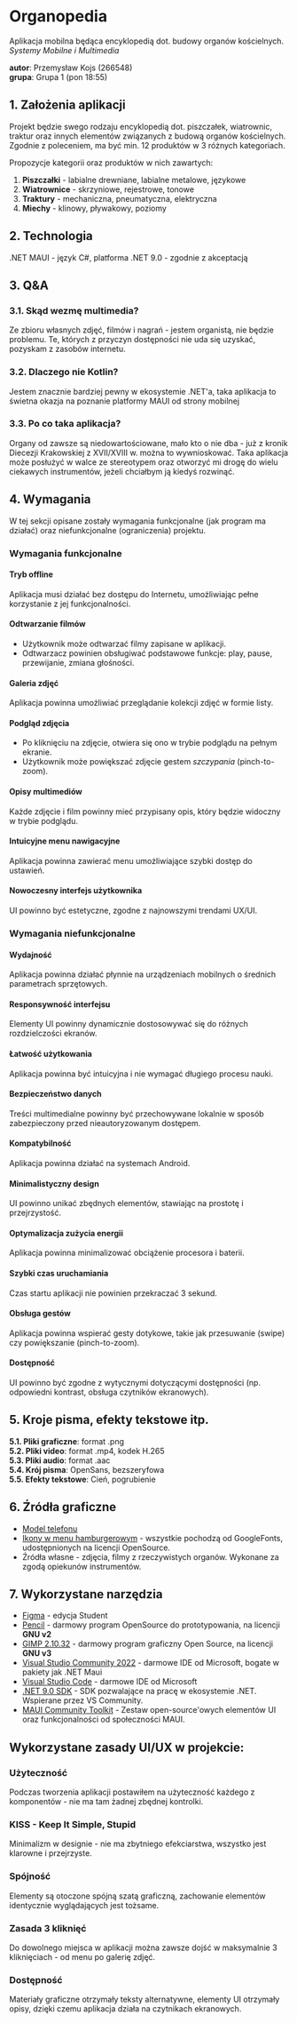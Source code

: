 # Organopedia
Aplikacja mobilna będąca encyklopedią dot. budowy organów kościelnych.\
*Systemy Mobilne i Multimedia*

**autor**: Przemysław Kojs (266548)\
**grupa**: Grupa 1 (pon 18:55)

## 1. Założenia aplikacji
Projekt będzie swego rodzaju encyklopedią dot. piszczałek, wiatrownic, traktur oraz innych elementów związanych z budową organów kościelnych.
Zgodnie z poleceniem, ma być min. 12 produktów w 3 różnych kategoriach.

Propozycje kategorii oraz produktów w nich zawartych:
1. **Piszczałki** - labialne drewniane, labialne metalowe, językowe
2. **Wiatrownice** - skrzyniowe, rejestrowe, tonowe
3. **Traktury** - mechaniczna, pneumatyczna, elektryczna
4. **Miechy** - klinowy, pływakowy, poziomy

## 2. Technologia
.NET MAUI - język C#, platforma .NET 9.0 - zgodnie z akceptacją

## 3. Q&A

### 3.1. Skąd wezmę multimedia?
Ze zbioru własnych zdjęć, filmów i nagrań - jestem organistą, nie będzie problemu. Te, których z przyczyn dostępności nie uda się uzyskać,
pozyskam z zasobów internetu.

### 3.2. Dlaczego nie Kotlin?
Jestem znacznie bardziej pewny w ekosystemie .NET'a, taka aplikacja to świetna okazja na poznanie platformy MAUI od strony mobilnej

### 3.3. Po co taka aplikacja?
Organy od zawsze są niedowartościowane, mało kto o nie dba - już z kronik Diecezji Krakowskiej z XVII/XVIII w. można to wywnioskować. Taka aplikacja może posłużyć w walce ze stereotypem oraz otworzyć mi drogę do wielu ciekawych instrumentów, jeżeli chciałbym ją kiedyś rozwinąć.

## 4. Wymagania
W tej sekcji opisane zostały wymagania funkcjonalne (jak program ma działać) oraz niefunkcjonalne (ograniczenia) projektu.

### Wymagania funkcjonalne

#### Tryb offline
Aplikacja musi działać bez dostępu do Internetu, umożliwiając pełne korzystanie z jej funkcjonalności.

#### Odtwarzanie filmów
- Użytkownik może odtwarzać filmy zapisane w aplikacji.
- Odtwarzacz powinien obsługiwać podstawowe funkcje: play, pause, przewijanie, zmiana głośności.

#### Galeria zdjęć
Aplikacja powinna umożliwiać przeglądanie kolekcji zdjęć w formie listy.

#### Podgląd zdjęcia
- Po kliknięciu na zdjęcie, otwiera się ono w trybie podglądu na pełnym ekranie.
- Użytkownik może powiększać zdjęcie gestem *szczypania* (pinch-to-zoom).

#### Opisy multimediów
Każde zdjęcie i film powinny mieć przypisany opis, który będzie widoczny w trybie podglądu.

#### Intuicyjne menu nawigacyjne
Aplikacja powinna zawierać menu umożliwiające szybki dostęp do ustawień.

#### Nowoczesny interfejs użytkownika
UI powinno być estetyczne, zgodne z najnowszymi trendami UX/UI.

### Wymagania niefunkcjonalne

#### Wydajność
Aplikacja powinna działać płynnie na urządzeniach mobilnych o średnich parametrach sprzętowych.

#### Responsywność interfejsu
Elementy UI powinny dynamicznie dostosowywać się do różnych rozdzielczości ekranów.

#### Łatwość użytkowania
Aplikacja powinna być intuicyjna i nie wymagać długiego procesu nauki.

#### Bezpieczeństwo danych
Treści multimedialne powinny być przechowywane lokalnie w sposób zabezpieczony przed nieautoryzowanym dostępem.

#### Kompatybilność
Aplikacja powinna działać na systemach Android.

#### Minimalistyczny design
UI powinno unikać zbędnych elementów, stawiając na prostotę i przejrzystość.

#### Optymalizacja zużycia energii
Aplikacja powinna minimalizować obciążenie procesora i baterii.

#### Szybki czas uruchamiania
Czas startu aplikacji nie powinien przekraczać 3 sekund.

#### Obsługa gestów
Aplikacja powinna wspierać gesty dotykowe, takie jak przesuwanie (swipe) czy powiększanie (pinch-to-zoom).

#### Dostępność
UI powinno być zgodne z wytycznymi dotyczącymi dostępności (np. odpowiedni kontrast, obsługa czytników ekranowych).

## 5. Kroje pisma, efekty tekstowe itp.
**5.1. Pliki graficzne**: format .png\
**5.2. Pliki video**: format .mp4, kodek H.265\
**5.3. Pliki audio**: format .aac\
**5.4. Krój pisma**: OpenSans, bezszeryfowa\
**5.5. Efekty tekstowe**: Cień, pogrubienie

## 6. Źródła graficzne
- [Model telefonu](https://www.freepik.com/free-vector/new-modern-realistic-front-view-black-iphone-mockup-isolated-white-mobile-template-vector_33632328.htm#fromView=keyword&page=1&position=1&uuid=6e918124-cbae-458d-b878-4339da11c9e0&query=Mockup+Phone)
- [Ikony w menu hamburgerowym](https://fonts.google.com/icons?preview.layout=grid) - wszystkie pochodzą od GoogleFonts, udostępnionych na licencji OpenSource.
- Źródła własne - zdjęcia, filmy z rzeczywistych organów. Wykonane za zgodą opiekunów instrumentów.

## 7. Wykorzystane narzędzia
- [Figma](https://www.figma.com/) - edycja Student
- [Pencil](https://pencil.evolus.vn/Licensing.html) - darmowy program OpenSource do prototypowania, na licencji **GNU v2**
- [GIMP 2.10.32](https://www.gimp.org/about/COPYING) - darmowy program graficzny Open Source, na licencji **GNU v3**
- [Visual Studio Community 2022](https://visualstudio.microsoft.com/pl/vs/community/) - darmowe IDE od Microsoft, bogate w pakiety jak .NET Maui
- [Visual Studio Code](https://code.visualstudio.com/) - darmowe IDE od Microsoft
- [.NET 9.0 SDK](https://dotnet.microsoft.com/en-us/download/dotnet/9.0) - SDK pozwalające na pracę w ekosystemie .NET. Wspierane przez VS Community.
- [MAUI Community Toolkit](https://github.com/CommunityToolkit/Maui) - Zestaw open-source'owych elementów UI oraz funkcjonalności od społeczności MAUI.

## Wykorzystane zasady UI/UX w projekcie:

### Użyteczność
Podczas tworzenia aplikacji postawiłem na użyteczność każdego z komponentów - nie ma tam żadnej zbędnej kontrolki.

### KISS - Keep It Simple, Stupid
Minimalizm w designie - nie ma zbytniego efekciarstwa, wszystko jest klarowne i przejrzyste.

### Spójność
Elementy są otoczone spójną szatą graficzną, zachowanie elementów identycznie wyglądających jest tożsame.

### Zasada 3 kliknięć
Do dowolnego miejsca w aplikacji można zawsze dojść w maksymalnie 3 kliknięciach - od menu po galerię zdjęć.

### Dostępność
Materiały graficzne otrzymały teksty alternatywne, elementy UI otrzymały opisy, dzięki czemu aplikacja działa na czytnikach ekranowych.